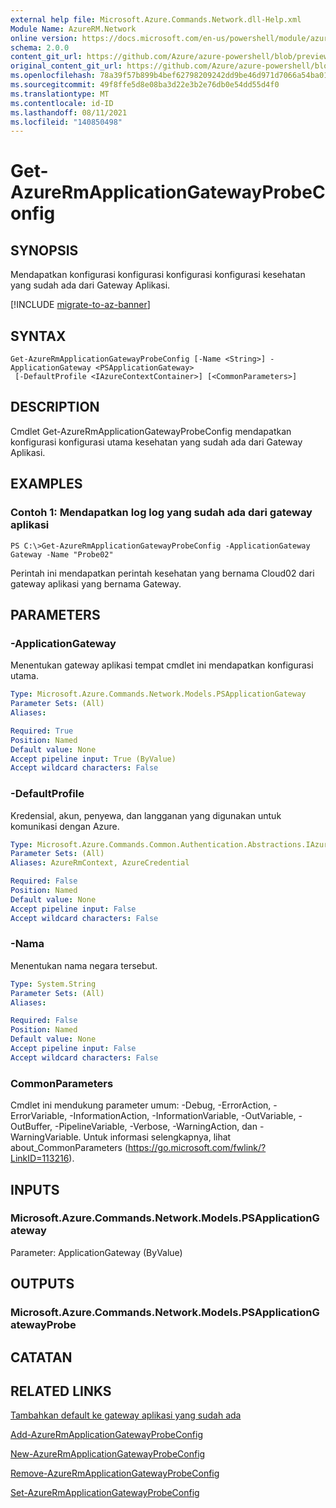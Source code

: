 ```yaml
---
external help file: Microsoft.Azure.Commands.Network.dll-Help.xml
Module Name: AzureRM.Network
online version: https://docs.microsoft.com/en-us/powershell/module/azurerm.network/get-azurermapplicationgatewayprobeconfig
schema: 2.0.0
content_git_url: https://github.com/Azure/azure-powershell/blob/preview/src/ResourceManager/Network/Commands.Network/help/Get-AzureRmApplicationGatewayProbeConfig.md
original_content_git_url: https://github.com/Azure/azure-powershell/blob/preview/src/ResourceManager/Network/Commands.Network/help/Get-AzureRmApplicationGatewayProbeConfig.md
ms.openlocfilehash: 78a39f57b899b4bef62798209242dd9be46d971d7066a54ba01656e42c6e147b
ms.sourcegitcommit: 49f8ffe5d8e08ba3d22e3b2e76db0e54dd55d4f0
ms.translationtype: MT
ms.contentlocale: id-ID
ms.lasthandoff: 08/11/2021
ms.locfileid: "140850498"
---
```

# Get-AzureRmApplicationGatewayProbeConfig

## SYNOPSIS
Mendapatkan konfigurasi konfigurasi konfigurasi konfigurasi kesehatan yang sudah ada dari Gateway Aplikasi.

[!INCLUDE [migrate-to-az-banner](../../includes/migrate-to-az-banner.md)]

## SYNTAX

```
Get-AzureRmApplicationGatewayProbeConfig [-Name <String>] -ApplicationGateway <PSApplicationGateway>
 [-DefaultProfile <IAzureContextContainer>] [<CommonParameters>]
```

## DESCRIPTION
Cmdlet Get-AzureRmApplicationGatewayProbeConfig mendapatkan konfigurasi konfigurasi utama kesehatan yang sudah ada dari Gateway Aplikasi.

## EXAMPLES

### Contoh 1: Mendapatkan log log yang sudah ada dari gateway aplikasi
```
PS C:\>Get-AzureRmApplicationGatewayProbeConfig -ApplicationGateway Gateway -Name "Probe02"
```

Perintah ini mendapatkan perintah kesehatan yang bernama Cloud02 dari gateway aplikasi yang bernama Gateway.

## PARAMETERS

### -ApplicationGateway
Menentukan gateway aplikasi tempat cmdlet ini mendapatkan konfigurasi utama.

```yaml
Type: Microsoft.Azure.Commands.Network.Models.PSApplicationGateway
Parameter Sets: (All)
Aliases:

Required: True
Position: Named
Default value: None
Accept pipeline input: True (ByValue)
Accept wildcard characters: False
```

### -DefaultProfile
Kredensial, akun, penyewa, dan langganan yang digunakan untuk komunikasi dengan Azure.

```yaml
Type: Microsoft.Azure.Commands.Common.Authentication.Abstractions.IAzureContextContainer
Parameter Sets: (All)
Aliases: AzureRmContext, AzureCredential

Required: False
Position: Named
Default value: None
Accept pipeline input: False
Accept wildcard characters: False
```

### -Nama
Menentukan nama negara tersebut.

```yaml
Type: System.String
Parameter Sets: (All)
Aliases:

Required: False
Position: Named
Default value: None
Accept pipeline input: False
Accept wildcard characters: False
```

### CommonParameters
Cmdlet ini mendukung parameter umum: -Debug, -ErrorAction, -ErrorVariable, -InformationAction, -InformationVariable, -OutVariable, -OutBuffer, -PipelineVariable, -Verbose, -WarningAction, dan -WarningVariable. Untuk informasi selengkapnya, lihat about_CommonParameters (https://go.microsoft.com/fwlink/?LinkID=113216).

## INPUTS

### Microsoft.Azure.Commands.Network.Models.PSApplicationGateway
Parameter: ApplicationGateway (ByValue)

## OUTPUTS

### Microsoft.Azure.Commands.Network.Models.PSApplicationGatewayProbe

## CATATAN

## RELATED LINKS

[Tambahkan default ke gateway aplikasi yang sudah ada](https://azure.microsoft.com/en-us/documentation/articles/application-gateway-create-probe-ps/#add-a-probe-to-an-existing-application-gateway)

[Add-AzureRmApplicationGatewayProbeConfig]()

[New-AzureRmApplicationGatewayProbeConfig]()

[Remove-AzureRmApplicationGatewayProbeConfig]()

[Set-AzureRmApplicationGatewayProbeConfig]()


